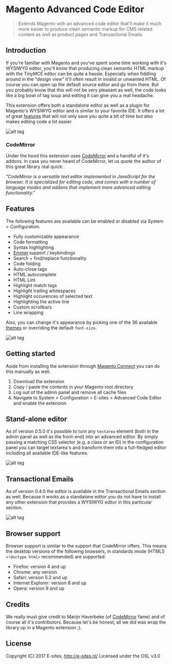 Magento Advanced Code Editor
====
<blockquote>
	<p>
		Extends Magento with an advanced code editor that'll make it much more easier to produce clean semantic markup for CMS related content as well as product pages and Transactional Emails.
	</p>
</blockquote>

## Introduction
If you're familiar with Magento and you've spent some time working with it's WYSIWYG editor, you'll know that producing clean semantic HTML markup with the TinyMCE editor can be quite a hassle. Especially when fiddling around in the "design view" it'll often result in invalid or unwanted HTML. Of course you can open up the default source editor and go from there. But you probably know that this will not be very pleasant as well, the code looks like a big bowl of tag soup and editing it can give you a real headache.

This extension offers both a standalone editor as well as a plugin for Magento's WYSIWYG editor and is similar to your favorite IDE. It offers a lot of great <a href="#Features">features</a> that will not only save you quite a bit of time but also makes editing code a lot easier.

![alt tag](http://github.e-sites.nl/_img/editor-dialog.png)

### CodeMirror
Under the hood this extension uses <a href="https://codemirror.net/">CodeMirror</a> and a handful of it's addons. In case you never heard of CodeMirror, let us quote the author of this great library real quick:

<em>"CodeMirror is a versatile text editor implemented in JavaScript for the browser. It is specialized for editing code, and comes with a number of language modes and addons that implement more advanced editing functionality."</em>

## Features
The following features are available can be enabled or disabled via System > Configuration.

* Fully customizable appearance
* Code formatting
* Syntax highlighting
* <a href="http://emmet.io/" target="_blank">Emmet</a> support / keybindings
* Search + find/replace functionality
* Code folding
* Auto-close tags
* HTML autocomplete
* HTML Lint
* Highlight match tags
* Highlight trailing whitespaces
* Highlight occurences of selected text
* Highlighting the active line
* Custom scrollbars
* Line wrapping

Also, you can change it's appearance by picking one of the 36 available <a href="https://codemirror.net/demo/theme.html">themes</a> or overriding the default `font-size`.

![alt tag](http://github.e-sites.nl/_img/extension-conf.png)

## Getting started
Aside from installing the extension through <a href="http://www.magentocommerce.com/magento-connect/advanced-html-editor.html">Magento Connect</a> you can do this manually as well.

1. Download the extension
2. Copy / paste the contents in your Magento root directory
3. Log out of the admin panel and remove all cache files
4. Navigate to System > Configuration > E-sites > Advanced Code Editor and enable the extension

## Stand-alone editor
As of version 0.5.0 it's possible to turn any `textarea` element (both in the admin panel as well as the front-end) into an advanced editor. By simply passing a matching CSS selector (e.g. a class or an ID) in the configuration panel you can target textarea's and transform them into a full-fledged editor including all available IDE-like features.

![alt tag](http://github.e-sites.nl/_img/selectors.png)

## Transactional Emails
As of version 0.4.0 the editor is available in the Transactional Emails section as well. Because it works as a standalone editor you do not have to install any other extension that provides a WYSIWYG editor in this particular section.

![alt tag](http://github.e-sites.nl/_img/emails.png)

## Browser support
Browser support is similar to the support that CodeMirror offers. This means the desktop versions of the following browsers, in standards mode (HTML5 `<!doctype html>` recommended) are supported:

* Firefox: version 4 and up
* Chrome: any version
* Safari: version 5.2 and up
* Internet Explorer: version 8 and up
* Opera: version 9 and up

## Credits
We really must give credit to Marijn Haverbeke (of <a href="https://codemirror.net/">CodeMirror</a> fame) and of course all it's contributors. Because let's be honest, all we did was wrap the library up in a Magento extension ;).

## License
Copyright (C) 2017 E-sites, <a href="http://www.e-sites.nl/">http://e-sites.nl/</a> Licensed under the OSL v3.0
